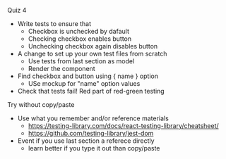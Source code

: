 Quiz 4

- Write tests to ensure that
  - Checkbox is unchecked by dafault
  - Checking checkbox enables button
  - Unchecking checkbox again disables button
- A change to set up your own test files from scratch
  - Use tests from last section as model
  - Render the <SummaryForm /> component
- Find checkbox and button using { name } option
  - USe mockup for "name" option values
- Check that tests fail! Red part of red-green testing

Try without copy/paste

- Use what you remember and/or reference materials
  - https://testing-library.com/docs/react-testing-library/cheatsheet/
  - https://github.com/testing-library/jest-dom
- Event if you use last section a referece directly
  - learn better if you type it out than copy/paste
